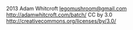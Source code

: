 2013 Adam Whitcroft legomushroom@gmail.com http://adamwhitcroft.com/batch/ 
CC by 3.0 http://creativecommons.org/licenses/by/3.0/ 

